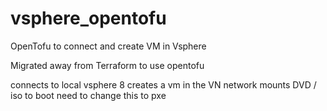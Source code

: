 # vsphere_opentofu
OpenTofu to connect and create VM in Vsphere 


Migrated away from Terraform to use opentofu 

connects to local vsphere 8 creates a vm in the VN network mounts DVD / iso to boot need to change this to pxe 

